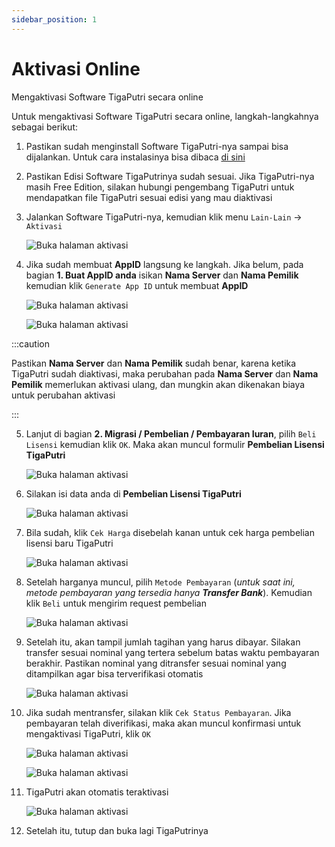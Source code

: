 ```yaml
---
sidebar_position: 1
---
```


# Aktivasi Online

Mengaktivasi Software TigaPutri secara online

Untuk mengaktivasi Software TigaPutri secara online, langkah-langkahnya sebagai berikut:

1. Pastikan sudah menginstall Software TigaPutri-nya sampai bisa dijalankan. Untuk cara instalasinya bisa dibaca <a href="/docs/permulaan/instalasi/fresh-install" target="_blank">di sini</a>

2. Pastikan Edisi Software TigaPutrinya sudah sesuai. Jika TigaPutri-nya masih Free Edition, silakan hubungi pengembang TigaPutri untuk mendapatkan file TigaPutri sesuai edisi yang mau diaktivasi

3. Jalankan Software TigaPutri-nya, kemudian klik menu `Lain-Lain` → `Aktivasi`

    ![Buka halaman aktivasi](/img/aktivasi/1.png)

4. Jika sudah membuat **AppID** langsung ke langkah. Jika belum, pada bagian **1. Buat AppID anda** isikan **Nama Server** dan **Nama Pemilik** kemudian klik `Generate App ID` untuk membuat **AppID**

    ![Buka halaman aktivasi](/img/aktivasi/3.png)

    ![Buka halaman aktivasi](/img/aktivasi/4.png)

:::caution

Pastikan **Nama Server** dan **Nama Pemilik** sudah benar, karena ketika TigaPutri sudah diaktivasi, maka perubahan pada **Nama Server** dan **Nama Pemilik** memerlukan aktivasi ulang, dan mungkin akan dikenakan biaya untuk perubahan aktivasi

:::

5. Lanjut di bagian **2. Migrasi \/ Pembelian \/ Pembayaran Iuran**, pilih `Beli Lisensi` kemudian klik `OK`. Maka akan muncul formulir **Pembelian Lisensi TigaPutri**

    ![Buka halaman aktivasi](/img/aktivasi/5.png)

6. Silakan isi data anda di **Pembelian Lisensi TigaPutri**

    ![Buka halaman aktivasi](/img/aktivasi/6.png)

7. Bila sudah, klik `Cek Harga` disebelah kanan untuk cek harga pembelian lisensi baru TigaPutri

    ![Buka halaman aktivasi](/img/aktivasi/7.png)

8. Setelah harganya muncul, pilih `Metode Pembayaran` (_untuk saat ini, metode pembayaran yang tersedia hanya **Transfer Bank**_). Kemudian klik `Beli` untuk mengirim request pembelian

    ![Buka halaman aktivasi](/img/aktivasi/8.png)

9. Setelah itu, akan tampil jumlah tagihan yang harus dibayar. Silakan transfer sesuai nominal yang tertera sebelum batas waktu pembayaran berakhir. Pastikan nominal yang ditransfer sesuai nominal yang ditampilkan agar bisa terverifikasi otomatis

    ![Buka halaman aktivasi](/img/aktivasi/9.png)

10. Jika sudah mentransfer, silakan klik `Cek Status Pembayaran`. Jika pembayaran telah diverifikasi, maka akan muncul konfirmasi untuk mengaktivasi TigaPutri, klik `OK`

    ![Buka halaman aktivasi](/img/aktivasi/10.png)

    ![Buka halaman aktivasi](/img/aktivasi/11.png)

11. TigaPutri akan otomatis teraktivasi

    ![Buka halaman aktivasi](/img/aktivasi/12.png)

12. Setelah itu, tutup dan buka lagi TigaPutrinya
